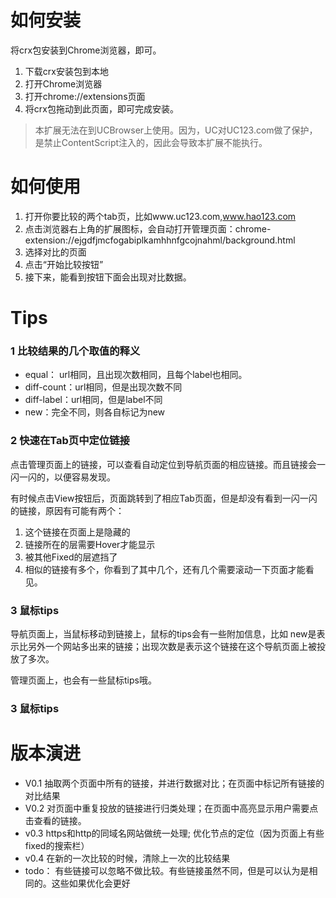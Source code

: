 # 如何安装
将crx包安装到Chrome浏览器，即可。

1. 下载crx安装包到本地
2. 打开Chrome浏览器
2. 打开chrome://extensions页面
3. 将crx包拖动到此页面，即可完成安装。
 > 本扩展无法在到UCBrowser上使用。因为，UC对UC123.com做了保护，是禁止ContentScript注入的，因此会导致本扩展不能执行。
 



# 如何使用
1. 打开你要比较的两个tab页，比如www.uc123.com,www.hao123.com
2. 点击浏览器右上角的扩展图标，会自动打开管理页面：chrome-extension://ejgdfjmcfogabiplkamhhnfgcojnahml/background.html
3. 选择对比的页面
4. 点击“开始比较按钮”
5. 接下来，能看到按钮下面会出现对比数据。

# Tips
###  1 比较结果的几个取值的释义
- equal： url相同，且出现次数相同，且每个label也相同。
- diff-count：url相同，但是出现次数不同
- diff-label：url相同，但是label不同
- new：完全不同，则各自标记为new

### 2 快速在Tab页中定位链接

点击管理页面上的链接，可以查看自动定位到导航页面的相应链接。而且链接会一闪一闪的，以便容易发现。

有时候点击View按钮后，页面跳转到了相应Tab页面，但是却没有看到一闪一闪的链接，原因有可能有两个：
1. 这个链接在页面上是隐藏的
2. 链接所在的层需要Hover才能显示
3. 被其他Fixed的层遮挡了
4. 相似的链接有多个，你看到了其中几个，还有几个需要滚动一下页面才能看见。

### 3 鼠标tips

导航页面上，当鼠标移动到链接上，鼠标的tips会有一些附加信息，比如 new是表示比另外一个网站多出来的链接；出现次数是表示这个链接在这个导航页面上被投放了多次。

管理页面上，也会有一些鼠标tips哦。

### 3 鼠标tips


# 版本演进
- V0.1 抽取两个页面中所有的链接，并进行数据对比；在页面中标记所有链接的对比结果
- V0.2 对页面中重复投放的链接进行归类处理；在页面中高亮显示用户需要点击查看的链接。
- v0.3 https和http的同域名网站做统一处理; 优化节点的定位（因为页面上有些fixed的搜索栏）
- v0.4 在新的一次比较的时候，清除上一次的比较结果
- todo： 有些链接可以忽略不做比较。有些链接虽然不同，但是可以认为是相同的。这些如果优化会更好
